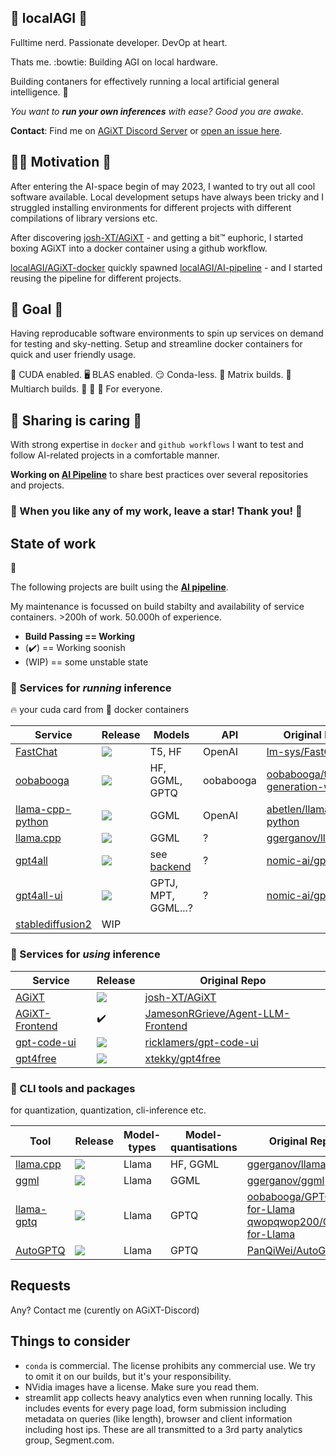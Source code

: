 ## 🧮 localAGI 🧮
Fulltime nerd. Passionate developer. DevOp at heart.

Thats me. :bowtie: Building AGI on local hardware.

Building contaners for effectively running a local artificial general intelligence. :mechanical_arm:

*You want to **run your own inferences** with ease? Good you are awake.*

**Contact**: Find me on [AGiXT Discord Server](https://discord.gg/d3TkHRZcjD) or [open an issue here](https://github.com/localagi/localAGI/issues/new).

## :climbing_woman: Motivation :climbing:

After entering the AI-space begin of may 2023, I wanted to try out all cool software available. Local development setups have always been tricky and I struggled installing environments for different projects with different compilations of library versions etc.

After discovering [josh-XT/AGiXT](https://github.com/Josh-XT/AGiXT) - and getting a bit&trade; euphoric, I started boxing AGiXT into a docker container using a github workflow.

[localAGI/AGiXT-docker](https://github.com/localagi/AGiXT-docker) quickly spawned [localAGI/AI-pipeline](https://github.com/localagi/AI-pipeline) - and I started reusing the pipeline for different projects.

## 🎯 Goal 🎯

Having reproducable software environments to spin up services on demand for testing and sky-netting.
Setup and streamline docker containers for quick and user friendly usage.

:rocket: CUDA enabled. :desktop_computer: BLAS enabled. :smirk: Conda-less. :onion: Matrix builds. :office: Multiarch builds. :child: :adult: :older_adult: For everyone.



## :hibiscus: Sharing is caring :hibiscus:

With strong expertise in `docker` and `github workflows` I want to test and follow AI-related projects in a comfortable manner.

**Working on [AI Pipeline](https://github.com/localagi/ai-pipeline)** to share best practices over several repositories and projects.

### :star2: When you like any of my work, leave a star! Thank you! :star2:

## State of work
🤖

The following projects are built using the **[AI pipeline](https://github.com/localagi/ai-pipeline)**.

My maintenance is focussed on build stabilty and availability of service containers. >200h of work. 50.000h of experience.

* **Build Passing == Working**
* (:heavy_check_mark:) == Working soonish
* (WIP) == some unstable state

### 🧠 Services for *running* inference
🔥 your cuda card from 🐳 docker containers

| Service                                               | Release            | Models     | API | Original Repo |
--------------------------------------------------------|--------------------|------------|-----|---------------|
| [FastChat](https://github.com/localagi/FastChat-docker)                 | ![](https://github.com/localagi/FastChat-docker/actions/workflows/publish-docker.yml/badge.svg?branch=main) | T5, HF              | OpenAI            | [lm-sys/FastChat](https://github.com/lm-sys/FastChat) |
| [oobabooga](https://github.com/localagi/oobabooga-docker)               | ![](https://github.com/localagi/oobabooga-docker/actions/workflows/publish-docker.yml/badge.svg?branch=main) | HF, GGML, GPTQ      | oobabooga         | [oobabooga/text-generation-webui](https://github.com/oobabooga/text-generation-webui) |
| [llama-cpp-python](https://github.com/localagi/llama-cpp-python-docker) |![](https://github.com/localagi/llama-cpp-python-docker/actions/workflows/publish-docker.yml/badge.svg?branch=main)           | GGML            | OpenAI            | [abetlen/llama-cpp-python](https://github.com/abetlen/llama-cpp-python) |
| [llama.cpp](https://github.com/localagi/llama.cpp-docker) |![](https://github.com/localagi/llama.cpp-docker/actions/workflows/publish-docker.yml/badge.svg?branch=master)|   GGML            | ?            | [ggerganov/llama.cpp](https://github.com/ggerganov/llama.cpp) |
| [gpt4all](https://github.com/localagi/gpt4all-docker)            | ![](https://github.com/localagi/gpt4all-docker/actions/workflows/publish-docker.yml/badge.svg?branch=main) | see [backend](https://github.com/nomic-ai/gpt4all/tree/main/gpt4all-backend) | ? | [nomic-ai/gpt4all](https://github.com/nomic-ai/gpt4all) |
| [gpt4all-ui](https://github.com/localagi/gpt4all-ui-docker)            | ![](https://github.com/localagi/gpt4all-ui-docker/actions/workflows/publish-docker.yml/badge.svg?branch=main) | GPTJ, MPT, GGML...?          | ? | [nomic-ai/gpt4all-ui](https://github.com/nomic-ai/gpt4all-ui) |
| [stablediffusion2](https://github.com/localagi/stablediffusion2-docker) |         WIP  |        |                     |                   | |

### 🎩 Services for *using* inference
| Service                                                     |  Release              | Original Repo |
|------------------------------------------------------------------------|-----------------------|---------------|
| [AGiXT](https://github.com/localagi/AGiXT-docker)                      | ![](https://github.com/localagi/AGiXT-docker/actions/workflows/publish-docker-test.yaml/badge.svg?branch=main)  | [josh-XT/AGiXT](https://github.com/josh-xt/AGiXT)  | 
| [AGiXT-Frontend](https://github.com/localagi/agent-llm-frontend)       | :heavy_check_mark: | [JamesonRGrieve/Agent-LLM-Frontend](https://github.com/JamesonRGrieve/Agent-LLM-Frontend) |
| [gpt-code-ui](https://github.com/localagi/gpt-code-ui-docker)          | ![](https://github.com/localagi/gpt-code-ui-docker/actions/workflows/publish-docker.yml/badge.svg?branch=main)  | [ricklamers/gpt-code-ui](https://github.com/ricklamers/gpt-code-ui) |
| [gpt4free](https://github.com/localagi/gpt4free-docker)  | ![](https://github.com/localagi/gpt4free-docker/actions/workflows/publish-docker.yml/badge.svg?branch=main) | [xtekky/gpt4free](https://github.com/xtekky/gpt4free)  |


### 🦿 CLI tools and packages
for quantization, quantization, cli-inference etc.

| Tool                                                                | Release              | Model-types  | Model-quantisations | Original Repo |
|---------------------------------------------------------------------|----------------------|--------------|---------------------|---------------|
| [llama.cpp](https://github.com/localagi/llama.cpp-docker)           | ![](https://github.com/localagi/llama.cpp-docker/actions/workflows/publish-docker.yml/badge.svg?branch=master) | Llama        | HF, GGML  | [ggerganov/llama.cpp](https://github.com/ggerganov/llama.cpp) |
| [ggml](https://github.com/localagi/ggml-docker)                      | ![](https://github.com/localagi/ggml-docker/actions/workflows/publish-docker.yml/badge.svg?branch=main)                  | Llama        |  GGML   | [ggerganov/ggml](https://github.com/ggerganov/ggml) |
| [llama-gptq](https://github.com/localagi/llama-gptq-docker)         | ![](https://github.com/localagi/llama-gptq-docker/actions/workflows/publish-docker.yml/badge.svg?branch=main) | Llama        |  GPTQ    | [oobabooga/GPTQ-for-Llama](https://github.com/oobabooga/GPTQ-for-LLaMa) <br> [qwopqwop200/GPTQ-for-Llama](https://github.com/qwopqwop200/GPTQ-for-LLaMa)  |
| [AutoGPTQ](https://github.com/localagi/AutoGPTQ-docker)             | ![](https://github.com/localagi/AutoGPTQ-docker/actions/workflows/publish-docker.yml/badge.svg?branch=main)                  | Llama        |  GPTQ    | [PanQiWei/AutoGPTQ](https://github.com/PanQiWei/AutoGPTQ) |

## Requests
Any? Contact me (curently on AGiXT-Discord)


## Things to consider
- `conda` is commercial. The license prohibits any commercial use. We try to omit it on our builds, but it's your responsibility.
- NVidia images have a license. Make sure you read them.
- streamlit app collects heavy analytics even when running locally. This includes events for every page load, form submission including metadata on queries (like length), browser and client information including host ips. These are all transmitted to a 3rd party analytics group, Segment.com.

<!--
**localagi/localAGI** is a ✨ _special_ ✨ repository because its `README.md` (this file) appears on your GitHub profile.

Here are some ideas to get you started:

- 
- 🌱 I’m currently learning ...
- 👯 I’m looking to collaborate on ...
- 🤔 I’m looking for help with ...
- 💬 Ask me about ...
- 📫 How to reach me: ...
- 😄 Pronouns: ...
- ⚡ Fun fact: ...
-->
